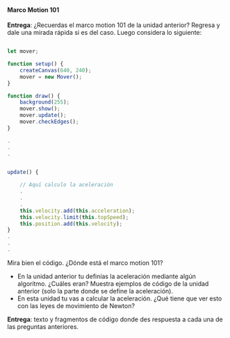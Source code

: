 #### Marco Motion 101

**Entrega**: ¿Recuerdas el marco motion 101 de la unidad anterior? Regresa y dale una mirada 
rápida si es del caso. Luego considera lo siguiente:

``` js

let mover;

function setup() {
    createCanvas(640, 240);
    mover = new Mover();
}

function draw() {
    background(255);
    mover.show();
    mover.update();
    mover.checkEdges();
}

.
.
.


update() {

    // Aquí calculo la aceleración
    .
    .
    .
    this.velocity.add(this.acceleration);
    this.velocity.limit(this.topSpeed);
    this.position.add(this.velocity);
}
.
.
.

```

Mira bien el código. ¿Dónde está el marco motion 101?

- En la unidad anterior tu definías la aceleración mediante algún algoritmo. ¿Cuáles eran? Muestra 
ejemplos de código de la unidad anterior (solo la parte donde se define la aceleración).
- En esta unidad tu vas a calcular la aceleración. ¿Qué tiene que ver esto con las leyes de movimiento de Newton?

**Entrega**: texto y fragmentos de código donde des respuesta a cada una de las preguntas 
anteriores.
